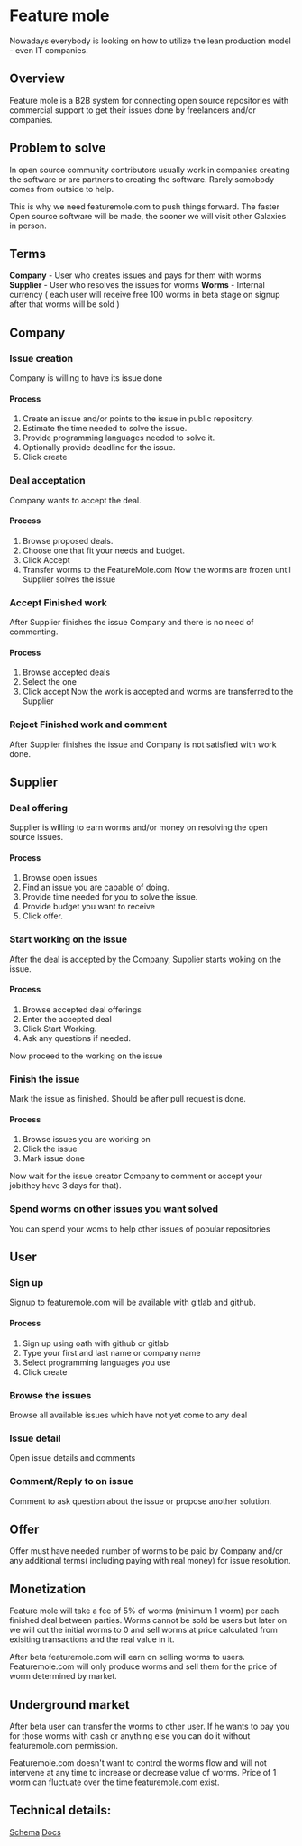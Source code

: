 # Feature mole

Nowadays everybody is looking on how to utilize the lean production model - even IT companies.

## Overview

Feature mole is a B2B system for connecting open source repositories with commercial support to get their issues done by freelancers and/or companies. 

## Problem to solve

In open source community contributors usually work in companies creating the software or are partners to creating the software. Rarely somobody comes from outside to help. 

This is why we need featuremole.com to push things forward. The faster Open source software will be made, the sooner we will visit other Galaxies in person.

## Terms
**Company** - User who creates issues and pays for them with worms
**Supplier** - User who resolves the issues for worms
**Worms** - Internal currency ( each user will receive free 100 worms in beta stage on signup after that worms will be sold ) 

## Company

### Issue creation 
Company is willing to have its issue done
#### Process
1. Create an issue and/or points to the issue in public repository.
2. Estimate the time needed to solve the issue.
3. Provide programming languages needed to solve it.
4. Optionally provide deadline for the issue.
5. Click create

### Deal acceptation
Company wants to accept the deal.
#### Process
1. Browse proposed deals.
2. Choose one that fit your needs and budget.
3. Click Accept
4. Transfer worms to the FeatureMole.com
Now the worms are frozen until Supplier solves the issue

### Accept Finished work
After Supplier finishes the issue Company and there is no need of commenting.
#### Process
1. Browse accepted deals
2. Select the one 
3. Click accept
Now the work is accepted and worms are transferred to the Supplier

### Reject Finished work and comment
After Supplier finishes the issue and Company is not satisfied with work done.


## Supplier

### Deal offering 
Supplier is willing to earn worms and/or money on resolving the open source issues.

#### Process
1. Browse open issues
2. Find an issue you are capable of doing.
3. Provide time needed for you to solve the issue.
4. Provide budget you want to receive
5. Click offer.


### Start working on the issue
After the deal is accepted by the Company, Supplier starts woking on the issue. 

#### Process

1. Browse accepted deal offerings
2. Enter the accepted deal
3. Click Start Working.
4. Ask any questions if needed.

Now proceed to the working on the issue

### Finish the issue

Mark the issue as finished. Should be after pull request is done.

#### Process

1. Browse issues you are working on
2. Click the issue
3. Mark issue done

Now wait for the issue creator Company to comment or accept your job(they have 3 days for that).

### Spend worms on other issues you want solved

You can spend your woms to help other issues of popular repositories

## User

### Sign up

Signup to featuremole.com  will be available with gitlab and github.

#### Process

1. Sign up using oath with github or gitlab
2. Type your first and last name or company name
3. Select programming languages you use
4. Click create


### Browse the issues

Browse all available issues which have not yet come to any deal

### Issue detail

Open issue details and comments

### Comment/Reply to on issue

Comment to ask question about the issue or propose another solution.

## Offer

Offer must have needed number of worms to be paid by Company and/or any additional terms( including paying with real money) for issue resolution.

## Monetization

Feature mole will take a fee of 5% of worms (minimum 1 worm) per each finished deal between parties. Worms cannot be sold be users but later on we will cut the initial worms to 0 and sell worms at price calculated from exisiting transactions and the real value in it.

After beta featuremole.com will earn on selling worms to users. Featuremole.com will only produce worms and sell them for the price of worm determined by market.

## Underground market

After beta user can transfer the worms to other user. If he wants to pay you for those worms with cash or anything else you can do it without featuremole.com permission.

Featuremole.com doesn't want to control the worms flow and will not intervene at any time to increase or decrease value of worms. Price of 1 worm can fluctuate over the time featuremole.com exist.

## Technical details:

[Schema](https://app.graphqleditor.com/a-team/feature-mole?visibleMenu=code)
[Docs](https://aexol.github.io/featuremole.com/Query.html)